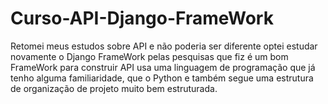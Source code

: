 # Curso-API-Django-FrameWork
Retomei meus estudos sobre API e não poderia ser diferente optei estudar novamente o Django FrameWork pelas pesquisas que fiz é um bom FrameWork para construir API usa uma linguagem de programação que já tenho alguma familiaridade, que o Python e também segue uma estrutura de organização de projeto muito bem estruturada.
